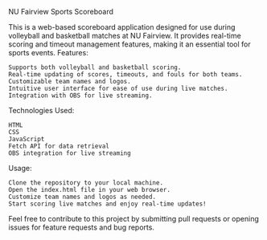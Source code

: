 NU Fairview Sports Scoreboard

This is a web-based scoreboard application designed for use during volleyball and basketball matches at NU Fairview. It provides real-time scoring and timeout management features, making it an essential tool for sports events.
Features:

    Supports both volleyball and basketball scoring.
    Real-time updating of scores, timeouts, and fouls for both teams.
    Customizable team names and logos.
    Intuitive user interface for ease of use during live matches.
    Integration with OBS for live streaming.

Technologies Used:

    HTML
    CSS
    JavaScript
    Fetch API for data retrieval
    OBS integration for live streaming

Usage:

    Clone the repository to your local machine.
    Open the index.html file in your web browser.
    Customize team names and logos as needed.
    Start scoring live matches and enjoy real-time updates!

Feel free to contribute to this project by submitting pull requests or opening issues for feature requests and bug reports.
